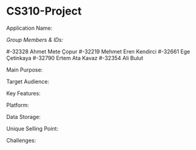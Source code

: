 # CS310-Project

Application Name: 

*Group Members & IDs:*

#-32328 Ahmet Mete Çopur
#-32219 Mehmet Eren Kendirci
#-32661 Ege Çetinkaya
#-32790 Ertem Ata Kavaz
#-32354 Ali Bulut

Main Purpose: 

Target Audience:

Key Features:

Platform: 

Data Storage:

Unique Selling Point:

Challenges:
